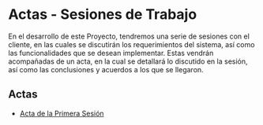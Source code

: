# Actas - Sesiones de Trabajo

En el desarrollo de este Proyecto, tendremos una serie de sesiones con el cliente, en las cuales se discutirán los requerimientos del sistema, así como las funcionalidades que se desean implementar. Estas vendrán acompañadas de un acta, en la cual se detallará lo discutido en la sesión, así como las conclusiones y acuerdos a los que se llegaron.



## Actas

- [Acta de la Primera Sesión](16-10-2024/README.md)
